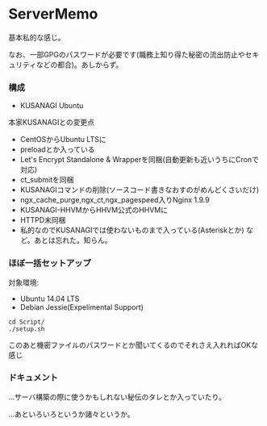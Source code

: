 # ServerMemo
基本私的な感じ。

なお、一部GPGのパスワードが必要です(職務上知り得た秘密の流出防止やセキュリティなどの都合)。あしからず。

### 構成
- KUSANAGI Ubuntu

本家KUSANAGIとの変更点
- CentOSからUbuntu LTSに
- preloadとか入っている
- Let's Encrypt Standalone & Wrapperを同梱(自動更新も近いうちにCronで対応)
- ct_submitを同梱
- KUSANAGIコマンドの削除(ソースコード書きなおすのがめんどくさいだけ)
- ngx_cache_purge,ngx_ct,ngx_pagespeed入りNginx 1.9.9
- KUSANAGI-HHVMからHHVM公式のHHVMに
- HTTPD未同梱
- 私的なのでKUSANAGIでは使わないものまで入っている(Asteriskとか)
など。あとは忘れた。知らん。

### ほぼ一括セットアップ
対象環境: 
- Ubuntu 14.04 LTS
- Debian Jessie(Expelimental Support)

```
cd Script/
./setup.sh
```

このあと機密ファイルのパスワードとか聞いてくるのでそれさえ入れればOKな感じ
### ドキュメント

…サーバ構築の際に使うかもしれない秘伝のタレとか入っていたり。

…あといろいろというか諸々というか。
